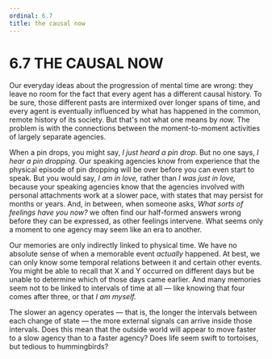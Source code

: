 ```yaml
---
ordinal: 6.7
title: the causal now
---
```


# 6.7 THE CAUSAL NOW 

<p>Our everyday ideas about the progression of mental time are wrong: they leave no room for the fact that every agent has a different causal history. To be sure, those different pasts are intermixed over longer spans of time, and every agent is eventually influenced by what has happened in the common, remote history of its society. But that's not what one means by <em>now.</em> The problem is with the connections between the moment-to-moment activities of largely separate agencies.</p>
<p>When a pin drops, you might say, <em>I just heard a pin drop.</em> But no one says, <em>I hear a pin dropping.</em> Our speaking agencies know from experience that the physical episode of pin dropping will be over before you can even start to speak. But you would say, <em>I am in love,</em> rather than <em>I was just in love,</em> because your speaking agencies know that the agencies involved with personal attachments work at a slower pace, with states that may persist for months or years. And, in between, when someone asks, <em>What sorts of feelings have you now?</em> we often find our half-formed answers wrong before they can be expressed, as other feelings intervene. What seems only a moment to one agency may seem like an era to another.</p>
<p>Our memories are only indirectly linked to physical time. We have no absolute sense of when a memorable event <em>actually</em> happened. At best, we can only know some temporal relations between it and certain other events. You might be able to recall that X and Y occurred on different days but be unable to determine which of those days came earlier. And many memories seem not to be linked to intervals of time at all &mdash; like knowing that four comes after three, or that <em>I am myself.</em></p>
<p>The slower an agency operates &mdash; that is, the longer the intervals between each change of state &mdash; the more external signals can arrive inside those intervals. Does this mean that the outside world will appear to move faster to a slow agency than to a faster agency? Does life seem swift to tortoises, but tedious to hummingbirds?</p>